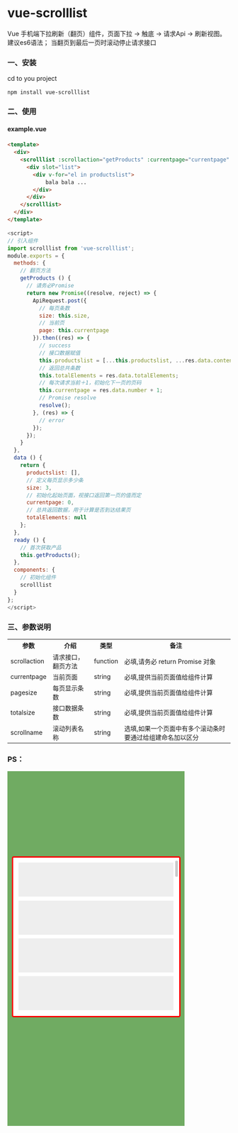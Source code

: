 vue-scrolllist
==============

Vue 手机端下拉刷新（翻页）组件，页面下拉 -> 触底 -> 请求Api -> 刷新视图。建议es6语法；
当翻页到最后一页时滚动停止请求接口

### 一、安装
cd to you project
```ssh
npm install vue-scrolllist
```
### 二、使用

#### example.vue ####
```html
<template>
  <div>
    <scrolllist :scrollaction="getProducts" :currentpage="currentpage" :pagesize="size" :totalsize="totalElements">
      <div slot="list">
        <div v-for="el in productslist">
            bala bala ...
        </div>
      </div>
    </scrolllist>
  </div>
</template>
```
```js
<script>
// 引入组件
import scrolllist from 'vue-scrolllist';
module.exports = {
  methods: {
    // 翻页方法
    getProducts () {
      // 请务必Promise
      return new Promise((resolve, reject) => {
        ApiRequest.post({
          // 每页条数
          size: this.size, 
          // 当前页
          page: this.currentpage 
        }).then((res) => {
          // success 
          // 接口数据赋值
          this.productslist = [...this.productslist, ...res.data.content];
          // 返回总共条数
          this.totalElements = res.data.totalElements;
          // 每次请求当前＋1，初始化下一页的页码
          this.currentpage = res.data.number + 1;
          // Promise resolve
          resolve();
        }, (res) => {
          // error 
        });
      });
    }
  },
  data () {
    return {
      productslist: [],
      // 定义每页显示多少条
      size: 3,
      // 初始化起始页面，视接口返回第一页的值而定
      currentpage: 0,
      // 总共返回数据，用于计算是否到达结果页
      totalElements: null
    };
  },
  ready () {
    // 首次获取产品
    this.getProducts();
  },
  components: {
    // 初始化组件
    scrolllist
  }
};
</script>
```

### 三、参数说明
<table>
	<tr>
		<th>参数</th>
		<th>介绍</th>
		<th>类型</th>
		<th>备注</th>
	</tr>
	<tr>
    		<td>scrollaction</td>
		<td>请求接口，翻页方法</td>
		<td>function</td>
		<td>必填,请务必 return Promise 对象</td>
  	</tr>
  	<tr>
    		<td>currentpage</td>
		<td>当前页面</td>
		<td>string</td>
		<td>必填,提供当前页面值给组件计算</td>
  	</tr>
  	<tr>
    		<td>pagesize</td>
		<td>每页显示条数</td>
		<td>string</td>
		<td>必填,提供当前页面值给组件计算</td>
  	</tr>
	<tr>
    		<td>totalsize</td>
		<td>接口数据条数</td>
		<td>string</td>
		<td>必填,提供当前页面值给组件计算</td>
  	</tr>
  	<tr>
    		<td>scrollname</td>
		<td>滚动列表名称</td>
		<td>string</td>
		<td>选填,如果一个页面中有多个滚动条时要通过给组建命名加以区分</td>
  	</tr>
</table>

### PS：

![](./ex.png)
